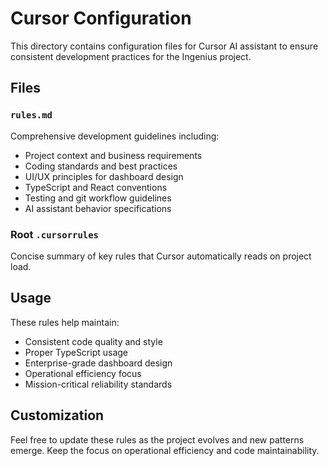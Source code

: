 # Cursor Configuration

This directory contains configuration files for Cursor AI assistant to ensure consistent development practices for the Ingenius project.

## Files

### `rules.md`
Comprehensive development guidelines including:
- Project context and business requirements
- Coding standards and best practices
- UI/UX principles for dashboard design
- TypeScript and React conventions
- Testing and git workflow guidelines
- AI assistant behavior specifications

### Root `.cursorrules`
Concise summary of key rules that Cursor automatically reads on project load.

## Usage

These rules help maintain:
- Consistent code quality and style
- Proper TypeScript usage
- Enterprise-grade dashboard design
- Operational efficiency focus
- Mission-critical reliability standards

## Customization

Feel free to update these rules as the project evolves and new patterns emerge. Keep the focus on operational efficiency and code maintainability. 